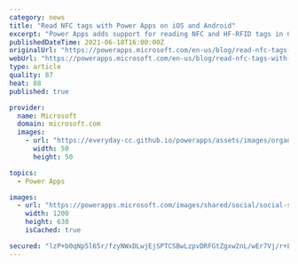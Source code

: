 ```yaml
---
category: news
title: "Read NFC tags with Power Apps on iOS and Android"
excerpt: "Power Apps adds support for reading NFC and HF-RFID tags in Canvas apps."
publishedDateTime: 2021-06-18T16:00:00Z
originalUrl: "https://powerapps.microsoft.com/en-us/blog/read-nfc-tags-with-power-apps-on-ios-and-android/"
webUrl: "https://powerapps.microsoft.com/en-us/blog/read-nfc-tags-with-power-apps-on-ios-and-android/"
type: article
quality: 87
heat: 88
published: true

provider:
  name: Microsoft
  domain: microsoft.com
  images:
    - url: "https://everyday-cc.github.io/powerapps/assets/images/organizations/microsoft.com-50x50.jpg"
      width: 50
      height: 50

topics:
  - Power Apps

images:
  - url: "https://powerapps.microsoft.com/images/shared/social/social-share-post-ignite.png"
    width: 1200
    height: 630
    isCached: true

secured: "lzP+b0qNp5l65r/fzyNWxDLwjEjSPTCSBwLzpvDRFGtZgxw2nL/wEr7Vj/r+LbjT6dQypHFrL1/ZGFs0J+uKiH6R+wMy/ksav12TvjkriEt0yD1n+p+ccKWWn/aHnBGqbhw7CZvESBHb7gau0cXYG1vOICFDS8Vyxp1+ap/6NS8WaJp6VEINjXwHy6fHgwogLgEnLXbkGQ88TUNdt9aXqxSvZ2oK0ikoAJgwJ+E7Uw82s0JxUQ6EbJPs3S4xk6mduFdLpLcRr/FHPDCA4FEk4N/TUGIgtyKzCERn4VaOdv/eORjDrSKz5dOOVzzl0H0yPqzDrvqPU62mT5QUlLihrSUrT9i8ko1VHzWQ+IgfgTQ=;TQq1i0uUghp0ZAea3UmFMQ=="
---
```


